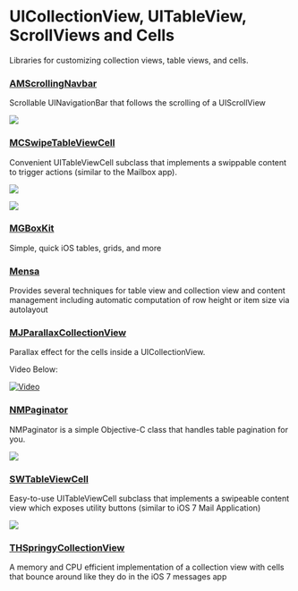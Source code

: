 # UICollectionView, UITableView, ScrollViews and Cells

Libraries for customizing collection views, table views, and cells.

### [AMScrollingNavbar](https://github.com/andreamazz/AMScrollingNavbar)
Scrollable UINavigationBar that follows the scrolling of a UIScrollView

![](https://raw.githubusercontent.com/andreamazz/AMScrollingNavbar/master/screenshot.gif)

### [MCSwipeTableViewCell](https://github.com/alikaragoz/MCSwipeTableViewCell)
Convenient UITableViewCell subclass that implements a swippable content to trigger actions (similar to the Mailbox app).

![](https://raw.github.com/alikaragoz/MCSwipeTableViewCell/master/github-assets/mcswipe-exit.gif)

![](https://raw.github.com/alikaragoz/MCSwipeTableViewCell/master/github-assets/mcswipe-switch.gif)

### [MGBoxKit](https://github.com/sobri909/MGBoxKit)
Simple, quick iOS tables, grids, and more

### [Mensa](https://github.com/jordanekay/Mensa)
Provides several techniques for table view and collection view and content management including automatic computation of row height or item size via autolayout

### [MJParallaxCollectionView](https://github.com/mayuur/MJParallaxCollectionView)
Parallax effect for the cells inside a UICollectionView. 

Video Below:

[![Video](https://raw.githubusercontent.com/mayuur/MJParallaxCollectionView/master/Screenshot.png)](https://www.youtube.com/watch?v=1K8w1M6FL8k&feature=youtu.be)

### [NMPaginator](https://github.com/nmondollot/NMPaginator)
NMPaginator is a simple Objective-C class that handles table pagination for you.

![](https://camo.githubusercontent.com/6946cbce61a95581e9539442c24f1a65b50b91a8/687474703a2f2f662e636c2e6c792f6974656d732f32453069343033563430336e316a32793143315a2f4e4d506167696e61746f725f73637265656e73686f742e706e67)

### [SWTableViewCell](https://github.com/CEWendel/SWTableViewCell)

Easy-to-use UITableViewCell subclass that implements a swipeable content view which exposes utility buttons (similar to iOS 7 Mail Application)

![](https://camo.githubusercontent.com/c138fcd3df24ae1d91f8bf6feb51a1cf111606a4/687474703a2f2f692e696d6775722e636f6d2f6e6a4b436a4b382e676966)

### [THSpringyCollectionView](https://github.com/tristanhimmelman/THSpringyCollectionView)
A memory and CPU efficient implementation of a collection view with cells that bounce around like they do in the iOS 7 messages app
